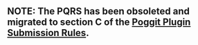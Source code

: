## NOTE: The PQRS has been **obsoleted** and migrated to section C of the [Poggit Plugin Submission Rules](https://poggit.pmmp.io/submit.rules).
